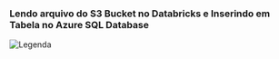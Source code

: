 ### Lendo arquivo do S3 Bucket no Databricks e Inserindo em Tabela no Azure SQL Database


![Legenda](https://github.com/romeritomorais/lendo_arquivodos3bucket_inserindoemtabela_azuresqldatabases/blob/master/resources/banner_romero.png)
